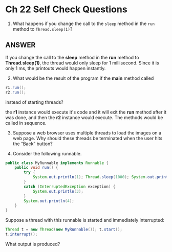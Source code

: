 # Ch 22 Self Check Questions

1. What happens if you change the call to the `sleep` method in the `run` method to `Thread.sleep(1)`?
   
##  ANSWER
   
   If you change the call to the **sleep** method in the **run** method to **Thread.sleep(1)**, the thread would only sleep for 1 millisecond. Since it is only 1 ms, the printouts would happen instantly.   

2. What would be the result of the program if the **main** method called
```java
r1.run();
r2.run();
```
   instead of starting threads?   

   the **r1** instance would execute it's code and it will exit the **run** method after it was done, and then the **r2** instance would execute. The methods would be called in sequence.   

3. Suppose a web browser uses multiple threads to load the images on a web page. Why should these threads be terminated when the user hits the “Back” button?



4. Consider the following runnable.
```java
public class MyRunnable implements Runnable {
    public void run() {
        try {
            System.out.println(1); Thread.sleep(1000); System.out.println(2);
        }
        catch (InterruptedException exception) {
            System.out.println(3);
        }
        System.out.println(4);
    }
}
```
Suppose a thread with this runnable is started and immediately interrupted:
```java
Thread t = new Thread(new MyRunnable()); t.start();
t.interrupt();
```
What output is produced?